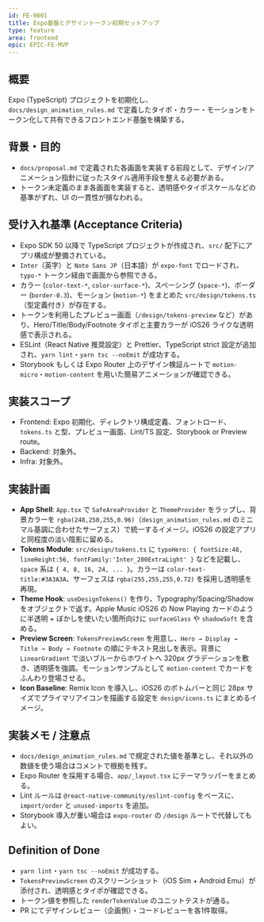 ```yaml
---
id: FE-0001
title: Expo基盤とデザイントークン初期セットアップ
type: feature
area: frontend
epic: EPIC-FE-MVP
---
```


## 概要
Expo (TypeScript) プロジェクトを初期化し、`docs/design_animation_rules.md` で定義したタイポ・カラー・モーションをトークン化して共有できるフロントエンド基盤を構築する。

## 背景・目的
- `docs/proposal.md` で定義された各画面を実装する前段として、デザイン/アニメーション指針に従ったスタイル適用手段を整える必要がある。
- トークン未定義のまま各画面を実装すると、透明感やタイポスケールなどの基準がずれ、UI の一貫性が損なわれる。

## 受け入れ基準 (Acceptance Criteria)
- Expo SDK 50 以降で TypeScript プロジェクトが作成され、`src/` 配下にアプリ構成が整備されている。
- `Inter`（英字）と `Noto Sans JP`（日本語）が `expo-font` でロードされ、`typo-*` トークン経由で画面から参照できる。
- カラー (`color-text-*`, `color-surface-*`)、スペーシング (`space-*`)、ボーダー (`border-0.3`)、モーション (`motion-*`) をまとめた `src/design/tokens.ts`（型定義付き）が存在する。
- トークンを利用したプレビュー画面（`/design/tokens-preview` など）があり、Hero/Title/Body/Footnote タイポと主要カラーが iOS26 ライクな透明感で表示される。
- ESLint（React Native 推奨設定）と Prettier、TypeScript strict 設定が追加され、`yarn lint`・`yarn tsc --noEmit` が成功する。
- Storybook もしくは Expo Router 上のデザイン検証ルートで `motion-micro`・`motion-content` を用いた簡易アニメーションが確認できる。

## 実装スコープ
- Frontend: Expo 初期化、ディレクトリ構成定義、フォントロード、`tokens.ts` と型、プレビュー画面、Lint/TS 設定、Storybook or Preview route。
- Backend: 対象外。
- Infra: 対象外。

## 実装計画
- **App Shell**: `App.tsx` で `SafeAreaProvider` と `ThemeProvider` をラップし、背景カラーを `rgba(248,250,255,0.96)`（`design_animation_rules.md` のミニマル基調に合わせたサーフェス）で統一するイメージ。iOS26 の設定アプリと同程度の淡い陰影に留める。
- **Tokens Module**: `src/design/tokens.ts` に `typoHero: { fontSize:48, lineHeight:56, fontFamily:'Inter_200ExtraLight' }` などを記載し、`space` 系は `{ 4, 8, 16, 24, ... }`。カラーは `color-text-title:#3A3A3A`、サーフェスは `rgba(255,255,255,0.72)` を採用し透明感を再現。
- **Theme Hook**: `useDesignTokens()` を作り、Typography/Spacing/Shadow をオブジェクトで返す。Apple Music iOS26 の Now Playing カードのように半透明 + ぼかしを使いたい箇所向けに `surfaceGlass` や `shadowSoft` を含める。
- **Preview Screen**: `TokensPreviewScreen` を用意し、`Hero → Display → Title → Body → Footnote` の順にテキスト見出しを表示。背景に `LinearGradient` で淡いブルーからホワイトへ 320px グラデーションを敷き、透明感を強調。モーションサンプルとして `motion-content` でカードをふんわり登場させる。
- **Icon Baseline**: Remix Icon を導入し、iOS26 のボトムバーと同じ 28px サイズでプライマリアイコンを描画する設定を `design/icons.ts` にまとめるイメージ。

## 実装メモ / 注意点
- `docs/design_animation_rules.md` で規定された値を基準とし、それ以外の数値を使う場合はコメントで根拠を残す。
- Expo Router を採用する場合、`app/_layout.tsx` にテーマラッパーをまとめる。
- Lint ルールは `@react-native-community/eslint-config` をベースに、`import/order` と `unused-imports` を追加。
- Storybook 導入が重い場合は `expo-router` の `/design` ルートで代替してもよい。

## Definition of Done
- `yarn lint`・`yarn tsc --noEmit` が成功する。
- `TokensPreviewScreen` のスクリーンショット（iOS Sim + Android Emu）が添付され、透明感とタイポが確認できる。
- トークン値を参照した `renderTokenValue` のユニットテストが通る。
- PR にてデザインレビュー（企画側）・コードレビューを各1件取得。
